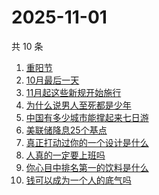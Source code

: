 # 2025-11-01

共 10 条

<!-- BEGIN -->
<!-- 最后更新时间 Sat Nov 01 2025 00:21:49 GMT+0800 (China Standard Time) -->

1. [重阳节](https://www.zhihu.com/search?q=重阳节)
1. [10月最后一天](https://www.zhihu.com/search?q=10月最后一天)
1. [11月起这些新规开始施行](https://www.zhihu.com/search?q=11月起这些新规开始施行)
1. [为什么说男人至死都是少年](https://www.zhihu.com/search?q=为什么说男人至死都是少年)
1. [中国有多少城市能撑起来七日游](https://www.zhihu.com/search?q=中国有多少城市能撑起来七日游)
1. [美联储降息25个基点](https://www.zhihu.com/search?q=美联储降息25个基点)
1. [真正打动过你的一个设计是什么](https://www.zhihu.com/search?q=真正打动过你的一个设计是什么)
1. [人真的一定要上班吗](https://www.zhihu.com/search?q=人真的一定要上班吗)
1. [你心目中排名第一的饮料是什么](https://www.zhihu.com/search?q=你心目中排名第一的饮料是什么)
1. [钱可以成为一个人的底气吗](https://www.zhihu.com/search?q=钱可以成为一个人的底气吗)

<!-- END -->

